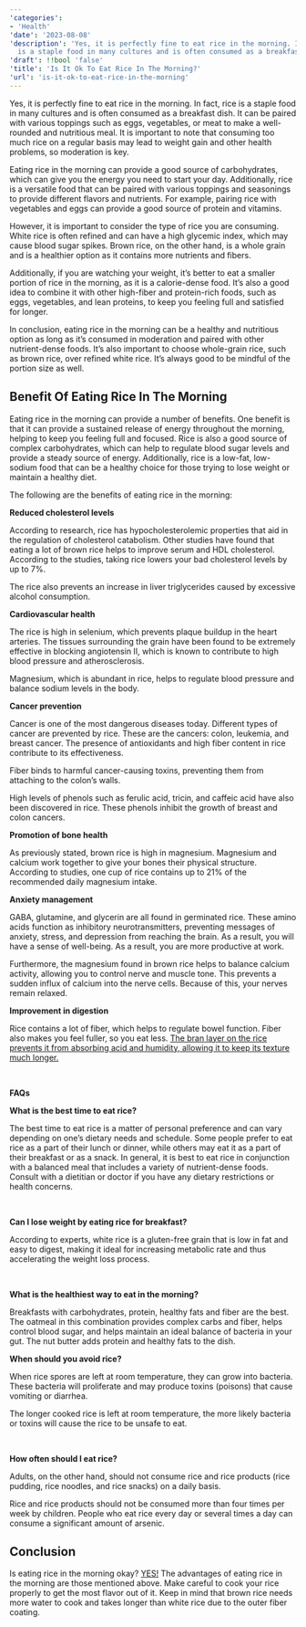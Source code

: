 ```yaml
---
'categories':
- 'Health'
'date': '2023-08-08'
'description': 'Yes, it is perfectly fine to eat rice in the morning. In fact, rice
  is a staple food in many cultures and is often consumed as a breakfast dish.'
'draft': !!bool 'false'
'title': 'Is It Ok To Eat Rice In The Morning?'
'url': 'is-it-ok-to-eat-rice-in-the-morning'
---
```

 








Yes, it is perfectly fine to eat rice in the morning. In fact, rice is a staple food in many cultures and is often consumed as a breakfast dish. It can be paired with various toppings such as eggs, vegetables, or meat to make a well-rounded and nutritious meal. It is important to note that consuming too much rice on a regular basis may lead to weight gain and other health problems, so moderation is key.












Eating rice in the morning can provide a good source of carbohydrates, which can give you the energy you need to start your day. Additionally, rice is a versatile food that can be paired with various toppings and seasonings to provide different flavors and nutrients. For example, pairing rice with vegetables and eggs can provide a good source of protein and vitamins.


However, it is important to consider the type of rice you are consuming. White rice is often refined and can have a high glycemic index, which may cause blood sugar spikes. Brown rice, on the other hand, is a whole grain and is a healthier option as it contains more nutrients and fibers.


Additionally, if you are watching your weight, it’s better to eat a smaller portion of rice in the morning, as it is a calorie-dense food. It’s also a good idea to combine it with other high-fiber and protein-rich foods, such as eggs, vegetables, and lean proteins, to keep you feeling full and satisfied for longer.


In conclusion, eating rice in the morning can be a healthy and nutritious option as long as it’s consumed in moderation and paired with other nutrient-dense foods. It’s also important to choose whole-grain rice, such as brown rice, over refined white rice. It’s always good to be mindful of the portion size as well.



**Benefit Of Eating Rice In The Morning**
-----------------------------------------




Eating rice in the morning can provide a number of benefits. One benefit is that it can provide a sustained release of energy throughout the morning, helping to keep you feeling full and focused. Rice is also a good source of complex carbohydrates, which can help to regulate blood sugar levels and provide a steady source of energy. Additionally, rice is a low-fat, low-sodium food that can be a healthy choice for those trying to lose weight or maintain a healthy diet.







The following are the benefits of eating rice in the morning:


**Reduced cholesterol levels**


According to research, rice has hypocholesterolemic properties that aid in the regulation of cholesterol catabolism. Other studies have found that eating a lot of brown rice helps to improve serum and HDL cholesterol. According to the studies, taking rice lowers your bad cholesterol levels by up to 7%.


The rice also prevents an increase in liver triglycerides caused by excessive alcohol consumption.


**Cardiovascular health**


The rice is high in selenium, which prevents plaque buildup in the heart arteries. The tissues surrounding the grain have been found to be extremely effective in blocking angiotensin II, which is known to contribute to high blood pressure and atherosclerosis.


Magnesium, which is abundant in rice, helps to regulate blood pressure and balance sodium levels in the body.


**Cancer prevention**


Cancer is one of the most dangerous diseases today. Different types of cancer are prevented by rice. These are the cancers: colon, leukemia, and breast cancer. The presence of antioxidants and high fiber content in rice contribute to its effectiveness.


Fiber binds to harmful cancer-causing toxins, preventing them from attaching to the colon’s walls.


High levels of phenols such as ferulic acid, tricin, and caffeic acid have also been discovered in rice. These phenols inhibit the growth of breast and colon cancers.


**Promotion of bone health**


As previously stated, brown rice is high in magnesium. Magnesium and calcium work together to give your bones their physical structure. According to studies, one cup of rice contains up to 21% of the recommended daily magnesium intake.


**Anxiety management**


GABA, glutamine, and glycerin are all found in germinated rice. These amino acids function as inhibitory neurotransmitters, preventing messages of anxiety, stress, and depression from reaching the brain. As a result, you will have a sense of well-being. As a result, you are more productive at work.


Furthermore, the magnesium found in brown rice helps to balance calcium activity, allowing you to control nerve and muscle tone. This prevents a sudden influx of calcium into the nerve cells. Because of this, your nerves remain relaxed.


**Improvement in digestion**


Rice contains a lot of fiber, which helps to regulate bowel function. Fiber also makes you feel fuller, so you eat less. [The bran layer on the rice prevents it from absorbing acid and humidity, allowing it to keep its texture much longer.](https://vitalmayfair.com/can-vitamin-d-deficiency-cause-fatigue/)



 


**FAQs**


**What is the best time to eat rice?**








The best time to eat rice is a matter of personal preference and can vary depending on one’s dietary needs and schedule. Some people prefer to eat rice as a part of their lunch or dinner, while others may eat it as a part of their breakfast or as a snack. In general, it is best to eat rice in conjunction with a balanced meal that includes a variety of nutrient-dense foods. Consult with a dietitian or doctor if you have any dietary restrictions or health concerns.



 


**Can I lose weight by eating rice for breakfast?**


According to experts, white rice is a gluten-free grain that is low in fat and easy to digest, making it ideal for increasing metabolic rate and thus accelerating the weight loss process.


 


**What is the healthiest way to eat in the morning?**


Breakfasts with carbohydrates, protein, healthy fats and fiber are the best. The oatmeal in this combination provides complex carbs and fiber, helps control blood sugar, and helps maintain an ideal balance of bacteria in your gut. The nut butter adds protein and healthy fats to the dish.


**When should you avoid rice?**


When rice spores are left at room temperature, they can grow into bacteria. These bacteria will proliferate and may produce toxins (poisons) that cause vomiting or diarrhea.


The longer cooked rice is left at room temperature, the more likely bacteria or toxins will cause the rice to be unsafe to eat.


 


**How often should I eat rice?**


Adults, on the other hand, should not consume rice and rice products (rice pudding, rice noodles, and rice snacks) on a daily basis.


Rice and rice products should not be consumed more than four times per week by children. People who eat rice every day or several times a day can consume a significant amount of arsenic.



**Conclusion**
--------------


Is eating rice in the morning okay? [YES!](https://vitalmayfair.com/gum-disease-treatment-in-bloomington/) The advantages of eating rice in the morning are those mentioned above. Make careful to cook your rice properly to get the most flavor out of it. Keep in mind that brown rice needs more water to cook and takes longer than white rice due to the outer fiber coating.


 























